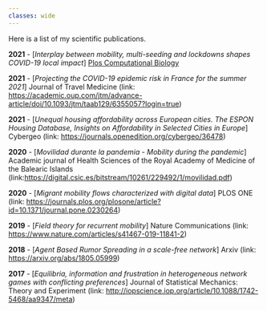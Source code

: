 ```yaml
---
classes: wide
---
```


Here is a list of my scientific publications.

**2021** - [*Interplay between mobility, multi-seeding and lockdowns shapes COVID-19 local impact*] [Plos Computational Biology](link:https://journals.plos.org/ploscompbiol/article?id=10.1371/journal.pcbi.1009326)

**2021** - [*Projecting the COVID-19 epidemic risk in France for the summer 2021*] Journal of Travel Medicine (link: https://academic.oup.com/jtm/advance-article/doi/10.1093/jtm/taab129/6355057?login=true)

**2021** - [*Unequal housing affordability across European cities. The ESPON Housing Database, Insights on Affordability in Selected Cities in Europe*] Cybergeo (link: https://journals.openedition.org/cybergeo/36478)

**2020** - [*Movilidad durante la pandemia - Mobility during the pandemic*] Academic journal of Health Sciences of the Royal Academy of Medicine of the Balearic Islands (link:https://digital.csic.es/bitstream/10261/229492/1/movilidad.pdf)

**2020** - [*Migrant mobility flows characterized with digital data*] PLOS ONE (link: https://journals.plos.org/plosone/article?id=10.1371/journal.pone.0230264)

**2019** - [*Field theory for recurrent mobility*] Nature Communications (link: https://www.nature.com/articles/s41467-019-11841-2)

**2018** - [*Agent Based Rumor Spreading in a scale-free network*] Arxiv (link: https://arxiv.org/abs/1805.05999)

**2017** - [*Equilibria, information and frustration in heterogeneous network games with conflicting preferences*] Journal of Statistical Mechanics: Theory and Experiment (link: http://iopscience.iop.org/article/10.1088/1742-5468/aa9347/meta)
